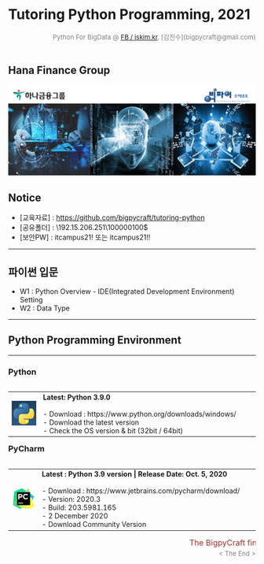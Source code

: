 
# Tutoring Python Programming, 2021

<div align='right'><font size=2 color='gray'>Python For BigData @ <font color='blue'><a href='https://www.facebook.com/jskim.kr'>FB / jskim.kr</a></font>, [김진수](bigpycraft@gmail.com)</font></div>
<br>

## Hana Finance Group

<img src="./images/img_main_front.png">

## Notice 
- [교육자료] : https://github.com/bigpycraft/tutoring-python
- [공유폴더] : \192.15.206.251\100000100$
- [보안PW] : itcampus21! 또는 itcampus21!!

<hr>

## 파이썬 입문
- W1 : Python Overview - IDE(Integrated Development Environment) Setting
- W2 : Data Type

<hr>

## Python Programming Environment

<hr>

<h3> Python </h3>

<table align="left">
    <tr align="left">
        <td width="200">
            <a href="https://www.python.org/">
            <img src="./images/python-logo.png" width="150" />
            </a>
        </td>
        <td width="800">
<div align="left">
<b> Latest: Python 3.9.0</b>
<br/><br/>
- Download : https://www.python.org/downloads/windows/
<br/>
- Download the latest version 
<br/>
- Check the OS version & bit (32bit / 64bit)
</div></td>
    </tr>
</table>
<br/>


<hr>

<h3> PyCharm </h3>

<table align="left">
    <tr align="left">
        <td width="200">
            <a href="https://www.jetbrains.com/pycharm/">
            <img src="./images/pycharm-logo.png" width="150" />
            </a>
        </td>
        <td width="800">
<div align="left">
<b> Latest : Python 3.9 version | Release Date: Oct. 5, 2020</b>
<br/><br/>
- Download : https://www.jetbrains.com/pycharm/download/
<br/>
- Version: 2020.3
<br/>
- Build: 203.5981.165
<br/>
- 2 December 2020
<br/>
- Download Community Version 
</div></td>
    </tr>
</table>
<br/>
<hr>

<hr>
<marquee><font size=3 color='brown'>The BigpyCraft find the information to design valuable society with Technology & Craft.</font></marquee>
<div align='right'><font size=2 color='gray'> &lt; The End &gt; </font></div>

